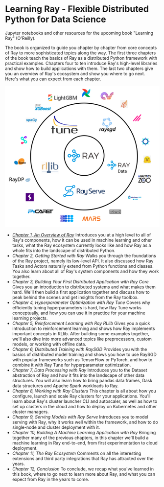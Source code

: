 # Learning Ray - Flexible Distributed Python for Data Science

Jupyter notebooks and other resources for the upcoming book "Learning Ray" (O'Reilly).

The book is organized to guide you chapter by chapter from core concepts of Ray to more sophisticated topics along the way.
The first three chapters of the book teach the basics of Ray as a distributed Python framework with practical examples.
Chapters four to ten introduce Ray's high-level libraries and show how to build applications with them.
The last two chapters give you an overview of Ray's ecosystem and show you where to go next.
Here's what you can expect from each chapter.

![Ray Layers](./images/chapter_01/ray_layers.png)

* [_Chapter 1, An Overview of Ray_](./chapter_01_overview.ipynb)
  Introduces you at a high level to all of Ray's components, how it can be used in
  machine learning and other tasks, what the Ray ecosystem currently looks like and how
  Ray as a whole fits into the landscape of distributed Python.
* _Chapter 2, Getting Started with Ray_
  Walks you through the foundations of the Ray project, namely its low-level API.
  It also discussed how Ray Tasks and Actors naturally extend from Python functions and classes.
  You also learn about all of Ray's system components and how they work together.
* _Chapter 3, Building Your First Distributed Application with Ray Core_
  Gives you an introduction to distributed systems and what makes them hard.
  We'll then build a first application together and discuss how to peak behind the scenes
  and get insights from the Ray toolbox.
* _Chapter 4, Hyperparameter Optimization with Ray Tune_
  Covers why efficiently tuning hyperparameters is hard, how Ray Tune works conceptually,
  and how you can use it in practice for your machine learning projects.
* _Chapter 5, Reinforcement Learning with Ray RLlib_
  Gives you a quick introduction to reinforcement learning and shows how Ray implements
  important concepts in RLlib. After building some examples together, we'll also dive into
  more advanced topics like preprocessors, custom models, or working with offline data.
* _Chapter 6, Distributed Training with RaySGD_
  Provides you with the basics of distributed model training and shows you how to use
  RaySGD with popular frameworks such as TensorFlow or PyTorch, and how to combine it
  with Ray Tune for hyperparameter optimization.
* _Chapter 7, Data Processing with Ray_
  Introduces you to the Dataset abstraction of Ray and how it fits into the landscape
  of other data structures. You will also learn how to bring pandas data frames, Dask
  data structures and Apache Spark workloads to Ray.
* _Chapter 8, Working with Ray Clusters_
  This chapter is all about how you configure, launch and scale Ray clusters for your applications.
  You'll learn about Ray's cluster launcher CLI and autoscaler, as well as how to set
  up clusters in the cloud and how to deploy on Kubernetes and other cluster managers.
* _Chapter 9, Serving Models with Ray Serve_
  Introduces you to model serving with Ray, why it works well within the framework,
  and how to do single-node and cluster deployment with it.
* _Chapter 10, Building A Machine Learning Application with Ray_
  Bringing together many of the previous chapters, in this chapter we'll build a machine
  learning in Ray end-to-end, from first experimentation to cloud deployment.
* _Chapter 11, The Ray Ecosystem_
  Comments on all the interesting extensions and third party integrations that Ray has
  attracted over the years.
* _Chapter 12, Conclusion_
  To conclude, we recap what you've learned in this book, where to go next to learn more
  about Ray, and what you can expect from Ray in the years to come.
